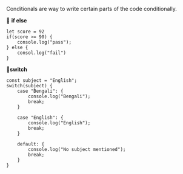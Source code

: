 Conditionals are way to write certain parts of the code conditionally.

📌 **if else** 

```run-js
let score = 92
if(score >= 90) {
	console.log("pass");
} else {
	consol.log("fail")
}
```

📌**switch**

```run-js
const subject = "English";
switch(subject) {
	case "Bengali": {
		console.log("Bengali");
		break;
	}
	
	case "English": {
		console.log("English");
		break;
	}
	
	default: {
		console.log("No subject mentioned");
		break;
	}
}
```